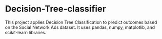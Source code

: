 # Decision-Tree-classifier
This project applies Decision Tree Classification to predict outcomes based on the Social Network Ads dataset. It uses pandas, numpy, matplotlib, and scikit-learn libraries. 
